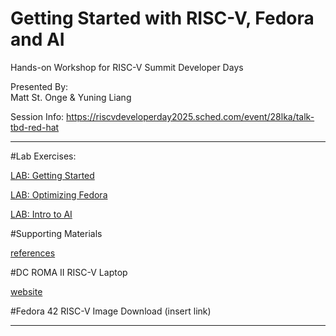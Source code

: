 # Getting Started with RISC-V, Fedora and AI
Hands-on Workshop for RISC-V Summit Developer Days 

Presented By:  
Matt St. Onge
&
Yuning Liang

Session Info:
https://riscvdeveloperday2025.sched.com/event/28lka/talk-tbd-red-hat 


--------------------------------------------------------------------

#Lab Exercises:

[LAB: Getting Started](https://github.com/mattstonge/riscv_summit_devdays_fedora_AI_workshop/blob/main/riscv-workshop.md) 

[LAB: Optimizing Fedora](https://github.com/mattstonge/riscv_summit_devdays_fedora_AI_workshop/blob/main/riscv-workshop2.md)

[LAB: Intro to AI](https://github.com/mattstonge/riscv_summit_devdays_fedora_AI_workshop/blob/main/riscv-workshop3.md)


#Supporting Materials

[references](https://github.com/mattstonge/riscv_summit_devdays_fedora_AI_workshop/blob/main/supporting-materials.md)

#DC ROMA II RISC-V Laptop

[website](https://deepcomputing.io/product/dc-roma-risc-v-laptop-ii) 



#Fedora 42 RISC-V Image Download
(insert link)

--------------------------------------------------------------------
